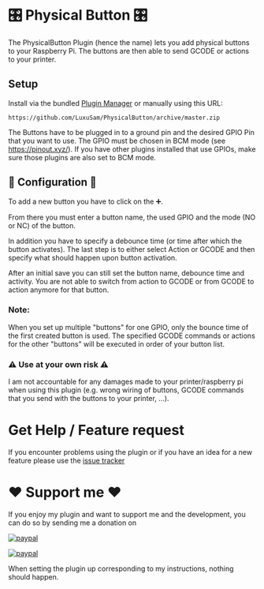 # 🎛 Physical Button 🎛

The PhysicalButton Plugin (hence the name) lets you add physical buttons to your Raspberry Pi.
The buttons are then able to send GCODE or actions to your printer.

## Setup

Install via the bundled [Plugin Manager](https://docs.octoprint.org/en/master/bundledplugins/pluginmanager.html)
or manually using this URL:

    https://github.com/LuxuSam/PhysicalButton/archive/master.zip

The Buttons have to be plugged in to a ground pin and the desired GPIO Pin that you want to use.
The GPIO must be chosen in BCM mode (see https://pinout.xyz/).
If you have other plugins installed that use GPIOs, make sure those plugins are also set to BCM mode.


## 🔧 Configuration 🔧
 To add a new button you have to click on the ➕.

 From there you must enter a button name, the used GPIO and the mode (NO or NC) of the button.

 In addition you have to specify a debounce time (or time after which the button activates).
 The last step is to either select Action or GCODE and then specify what should happen upon button activation.

 After an initial save you can still set the button name, debounce time and activity.
 You are not able to switch from action to GCODE or from GCODE to action anymore for that button.

### Note:
 When you set up multiple "buttons" for one GPIO, only the bounce time of the first created button is used.
 The specified GCODE commands or actions for the other "buttons" will be executed in order of your button list.

### ⚠️ Use at your own risk ⚠️
  I am not accountable for any damages made to your printer/raspberry pi when using this plugin (e.g. wrong wiring
  of buttons, GCODE commands that you send with the buttons to your printer, ...).
  
# Get Help / Feature request

If you encounter problems using the plugin or if you have an idea for a new feature please use the [issue tracker](https://github.com/LuxuSam/PhysicalButton/issues)

# ❤️ Support me ❤️

If you enjoy my plugin and want to support me and the development, you can do so by sending me a donation on 

[![paypal](https://www.paypalobjects.com/webstatic/de_DE/i/de-pp-logo-150px.png)](https://www.paypal.com/paypalme/luxusam3d)  

[![paypal](https://www.paypalobjects.com/en_US/i/btn/btn_donate_LG.gif)](https://www.paypal.com/donate?business=luxusam3d%40gmail.com&currency_code=EUR)

  When setting the plugin up corresponding to my instructions, nothing should happen.

